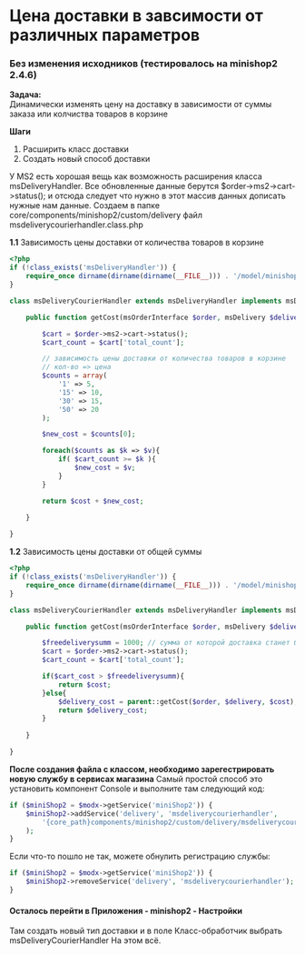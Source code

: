 # Цена доставки в завсимости от различных параметров


### Без изменения исходников (тестировалось на minishop2 2.4.6)
 
**Задача:**<br>
Динамически изменять цену на доставку в зависимости от суммы заказа или колчиства товаров в корзине

**Шаги** <br>
1. Расширить класс доставки <br>
2. Создать новый способ доставки 

У MS2 есть хорошая вещь как возможность расширения класса msDeliveryHandler. Все обновленные данные берутся $order->ms2->cart->status(); и отсюда следует что нужно в этот массив данных дописать нужные нам данные.
Создаем в папке core/components/minishop2/custom/delivery файл msdeliverycourierhandler.class.php


**1.1** Зависимость цены доставки от количества товаров в корзине

```php
<?php
if (!class_exists('msDeliveryHandler')) {
    require_once dirname(dirname(dirname(__FILE__))) . '/model/minishop2/msdeliveryhandler.class.php';
}

class msDeliveryCourierHandler extends msDeliveryHandler implements msDeliveryInterface {

    public function getCost(msOrderInterface $order, msDelivery $delivery, $cost = 0.0) {

        $cart = $order->ms2->cart->status();
        $cart_count = $cart['total_count'];

        // зависимость цены доставки от количества товаров в корзине
        // кол-во => цена 
        $counts = array(
            '1' => 5,
            '15' => 10,
            '30' => 15,
            '50' => 20
        ); 

        $new_cost = $counts[0];

        foreach($counts as $k => $v){
            if( $cart_count >= $k ){
                $new_cost = $v;
            }
        } 

        return $cost + $new_cost; 
 
    }

}
```


**1.2** Зависимость цены доставки от общей суммы


```php
<?php
if (!class_exists('msDeliveryHandler')) {
    require_once dirname(dirname(dirname(__FILE__))) . '/model/minishop2/msdeliveryhandler.class.php';
}

class msDeliveryCourierHandler extends msDeliveryHandler implements msDeliveryInterface {

    public function getCost(msOrderInterface $order, msDelivery $delivery, $cost = 0.0) {

        $freedeliverysumm = 1000; // сумма от которой доставка станет бесплатной
        $cart = $order->ms2->cart->status();
        $cart_count = $cart['total_count']; 

        if($cart_cost > $freedeliverysumm){
            return $cost;
        }else{
            $delivery_cost = parent::getCost($order, $delivery, $cost);
            return $delivery_cost;
        }
 
    }

}
```


**После создания файла с классом, необходимо зарегестрировать новую службу в сервисах магазина**
Самый простой способ это установить компонент Console и выполните там следующий код: 

```php
if ($miniShop2 = $modx->getService('miniShop2')) {
    $miniShop2->addService('delivery', 'msdeliverycourierhandler',
        '{core_path}components/minishop2/custom/delivery/msdeliverycourierhandler.class.php'
    );
}
```


Если что-то пошло не так, можете обнулить регистрацию службы:
```php
if ($miniShop2 = $modx->getService('miniShop2')) {
    $miniShop2->removeService('delivery', 'msdeliverycourierhandler');
}
```


 
#### Осталось перейти в Приложения - minishop2  - Настройки 

Там создать новый тип доставки и в поле Класс-обработчик выбрать msDeliveryCourierHandler
На этом всё.